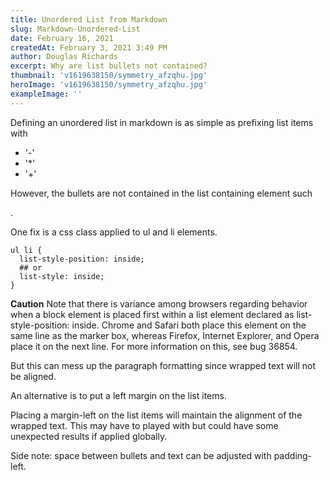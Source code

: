 ```yaml
---
title: Unordered List from Markdown
slug: Markdown-Unordered-List
date: February 16, 2021
createdAt: February 3, 2021 3:49 PM
author: Douglas Richards
excerpt: Why are list bullets not contained?
thumbnail: 'v1619638150/symmetry_afzqhu.jpg'
heroImage: 'v1619638150/symmetry_afzqhu.jpg'
exampleImage: ''
---
```


Defining an unordered list in markdown is as simple as prefixing list items with

- '-'
- '\*'
- '+'

However, the bullets are not contained in the list containing element such <div>.

One fix is a css class applied to ul and li elements.

```
ul li {
  list-style-position: inside;
  ## or
  list-style: inside;
}
```

**Caution**
Note that there is variance among browsers regarding behavior when a block element is placed first within a list element declared as list-style-position: inside. Chrome and Safari both place this element on the same line as the marker box, whereas Firefox, Internet Explorer, and Opera place it on the next line. For more information on this, see bug 36854.

But this can mess up the paragraph formatting since wrapped text will not be aligned.

An alternative is to put a left margin on the list items.

Placing a margin-left on the list items will maintain the alignment of the wrapped text. This may have to played with but could have some unexpected results if applied globally.

Side note: space between bullets and text can be adjusted with padding-left.
